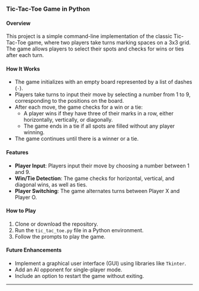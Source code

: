 ### Tic-Tac-Toe Game in Python

#### Overview
This project is a simple command-line implementation of the classic Tic-Tac-Toe game, where two players take turns marking spaces on a 3x3 grid. The game allows players to select their spots and checks for wins or ties after each turn.

#### How It Works
- The game initializes with an empty board represented by a list of dashes (`-`).
- Players take turns to input their move by selecting a number from 1 to 9, corresponding to the positions on the board.
- After each move, the game checks for a win or a tie:
  - A player wins if they have three of their marks in a row, either horizontally, vertically, or diagonally.
  - The game ends in a tie if all spots are filled without any player winning.
- The game continues until there is a winner or a tie.

#### Features
- **Player Input**: Players input their move by choosing a number between 1 and 9.
- **Win/Tie Detection**: The game checks for horizontal, vertical, and diagonal wins, as well as ties.
- **Player Switching**: The game alternates turns between Player X and Player O.

#### How to Play
1. Clone or download the repository.
2. Run the `tic_tac_toe.py` file in a Python environment.
3. Follow the prompts to play the game.

#### Future Enhancements
- Implement a graphical user interface (GUI) using libraries like `Tkinter`.
- Add an AI opponent for single-player mode.
- Include an option to restart the game without exiting.

---
